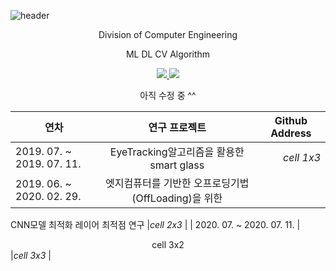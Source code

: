 ![header](https://capsule-render.vercel.app/api?type=waving&color=auto&height=300&section=header&text=Duhyeuk%20Chang&fontSize=90&animation=fadeIn&fontAlignY=38&desc=Proile%20CV%20&descAlignY=51&descAlign=62)
<p align='center'> Division of Computer Engineering </p>
<p align='center'> ML DL CV Algorithm </p>
<p align='center'>
  <a href="https://github.com/kyechan99/capsule-render/labels/Idea">
    <img src="https://img.shields.io/badge/IDEA%20ISSUE%20-%23F7DF1E.svg?&style=for-the-badge&&logoColor=white"/>
  </a>
  <a href="#demo">
    <img src="https://img.shields.io/badge/DEMO%20-%234FC08D.svg?&style=for-the-badge&&logoColor=white"/>
  </a>

  <p align='center'> 아직 수정 중 ^^ </p>
</p>

|  <center> 연차 </center> |  <center> 연구 프로젝트 </center> |  <center> Github Address </center> |
|:--------|:--------:|--------:|
| 2019. 07. ~ 2019. 07. 11. | <center> EyeTracking알고리즘을 활용한 smart glass </center> |*cell 1x3* |
| 2019. 06. ~ 2020. 02. 29. | <center> 엣지컴퓨터를 기반한 오프로딩기법(OffLoading)을 위한
  
  CNN모델 최적화 레이어 최적점 연구 </center> |*cell 2x3* |
| 2020. 07. ~ 2020. 07. 11. | <center>cell 3x2 </center> |*cell 3x3* |
